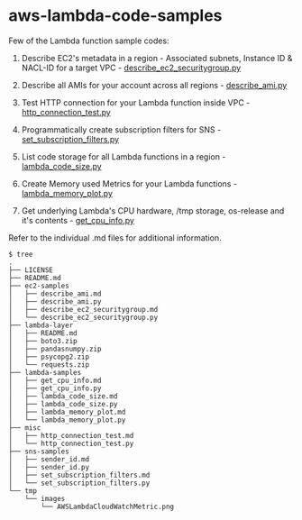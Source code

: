 # aws-lambda-code-samples
Few of the Lambda function sample codes:  

1. Describe EC2's metadata in a region - Associated subnets, Instance ID & NACL-ID for a target VPC - [describe_ec2_securitygroup.py](ec2-samples/describe_ec2_securitygroup.py)

2. Describe all AMIs for your account across all regions - [describe_ami.py](ec2-samples/describe_ami.py)

3. Test HTTP connection for your Lambda function inside VPC - [http_connection_test.py](misc/http_connection_test.py)

4. Programmatically create subscription filters for SNS  - [set_subscription_filters.py](sns-samples/set_subscription_filters.py)

5. List code storage for all Lambda functions in a region - [lambda_code_size.py](lambda-samples/lambda_code_size.py)

6. Create Memory used Metrics for your Lambda functions - [lambda_memory_plot.py](lambda-samples/lambda_memory_plot.py)

7. Get underlying Lambda's CPU hardware, /tmp storage, os-release and it's contents  - [get_cpu_info.py](lambda-samples/get_cpu_info.py)

Refer to the individual .md files for additional information.

```
$ tree
.
├── LICENSE
├── README.md
├── ec2-samples
│   ├── describe_ami.md
│   ├── describe_ami.py
│   ├── describe_ec2_securitygroup.md
│   └── describe_ec2_securitygroup.py
├── lambda-layer
│   ├── README.md
│   ├── boto3.zip
│   ├── pandasnumpy.zip
│   ├── psycopg2.zip
│   └── requests.zip
├── lambda-samples
│   ├── get_cpu_info.md
│   ├── get_cpu_info.py
│   ├── lambda_code_size.md
│   ├── lambda_code_size.py
│   ├── lambda_memory_plot.md
│   └── lambda_memory_plot.py
├── misc
│   ├── http_connection_test.md
│   └── http_connection_test.py
├── sns-samples
│   ├── sender_id.md
│   ├── sender_id.py
│   ├── set_subscription_filters.md
│   └── set_subscription_filters.py
└── tmp
    └── images
        └── AWSLambdaCloudWatchMetric.png
```
